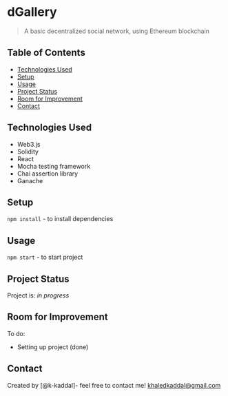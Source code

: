 # dGallery

> A basic decentralized social network, using Ethereum blockchain

## Table of Contents

- [Technologies Used](#technologies-used)
- [Setup](#setup)
- [Usage](#usage)
- [Project Status](#project-status)
- [Room for Improvement](#room-for-improvement)
- [Contact](#contact)

## Technologies Used

- Web3.js
- Solidity
- React
- Mocha testing framework
- Chai assertion library
- Ganache

## Setup

`npm install` - to install dependencies

## Usage

`npm start` - to start project

## Project Status

Project is: _in progress_

## Room for Improvement

To do:

- Setting up project (done)

## Contact

Created by [@k-kaddal]- feel free to contact me!
khaledkaddal@gmail.com
